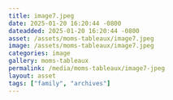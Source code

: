 ```yaml
---
title: image7.jpeg
date: 2025-01-20 16:20:44 -0800
dateadded: 2025-01-20 16:20:44 -0800
asset: /assets/moms-tableaux/image7.jpeg
image: /assets/moms-tableaux/image7.jpeg
categories: image
gallery: moms-tableaux
permalink: /media/moms-tableaux/image7-jpeg
layout: asset
tags: ["family", "archives"]
--- 
```

